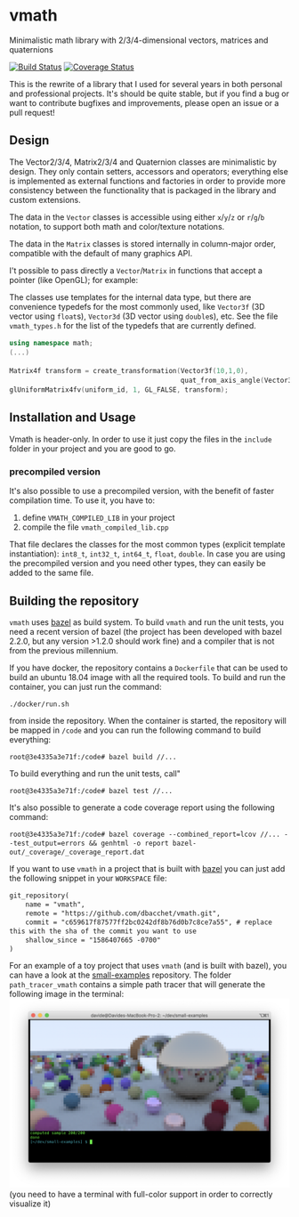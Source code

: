 # vmath
Minimalistic math library with 2/3/4-dimensional vectors, matrices and quaternions

[![Build Status](https://github.com/dbacchet/vmath/workflows/build/badge.svg)](https://github.com/dbacchet/vmath/actions?query=workflow%3Abuild+branch%3Amaster)
[![Coverage Status](https://coveralls.io/repos/github/dbacchet/vmath/badge.svg?branch=master&service=github)](https://coveralls.io/github/dbacchet/vmath?branch=master)

This is the rewrite of a library that I used for several years in both personal and professional projects. It's should be 
quite stable, but if you find a bug or want to contribute bugfixes and improvements, please open an issue or a pull request!

## Design

The Vector2/3/4, Matrix2/3/4 and Quaternion classes are minimalistic by design. They only contain setters, accessors and operators;
everything else is implemented as external functions and factories in order to provide more consistency between the functionality that 
is packaged in the library and custom extensions.

The data in the `Vector` classes is accessible using either `x`/`y`/`z` or `r`/`g`/`b` notation, to support both math and color/texture notations.

The data in the `Matrix` classes is stored internally in column-major order, compatible with the default of many graphics API.

I't possible to pass directly a `Vector`/`Matrix` in functions that accept a pointer (like OpenGL); for example:

The classes use templates for the internal data type, but there are convenience typedefs for the most commonly used,
like `Vector3f` (3D vector using `float`s), `Vector3d` (3D vector using `double`s), etc. See the file `vmath_types.h`
for the list of the typedefs that are currently defined.

```c++
using namespace math;
(...)

Matrix4f transform = create_transformation(Vector3f(10,1,0),                               // translation
                                           quat_from_axis_angle(Vector3f(0,0,1), M_PI/3)); // orientation
glUniformMatrix4fv(uniform_id, 1, GL_FALSE, transform);
```
 
## Installation and Usage

Vmath is header-only. In order to use it just copy the files in the `include` folder in your project and you are good to go. 

### precompiled version

It's also possible to use a precompiled version, with the benefit of faster compilation time. To use it, you have to:
1. define `VMATH_COMPILED_LIB` in your project
2. compile the file `vmath_compiled_lib.cpp`

That file declares the classes for the most common types (explicit template instantiation): `int8_t`, `int32_t`, `int64_t`, `float`, `double`.
In case you are using the precompiled version and you need other types, they can easily be added to the same file.

## Building the repository

`vmath` uses [bazel](https://bazel.build/) as build system. 
To build `vmath` and run the unit tests, you need a recent version of bazel (the project has been developed with bazel 
2.2.0, but any version >1.2.0 should work fine) and a compiler that is not from the previous millennium.

If you have docker, the repository contains a `Dockerfile` that can be used to build an ubuntu 18.04 image with all the 
required tools. To build and run the container, you can just run the command:
```
./docker/run.sh
```
from inside the repository. When the container is started, the repository will be mapped in `/code` and you can run the 
following command to build everything:
```
root@3e4335a3e71f:/code# bazel build //...
```
To build everything and run the unit tests, call"
```
root@3e4335a3e71f:/code# bazel test //...
```
It's also possible to generate a code coverage report using the following command:
```
root@3e4335a3e71f:/code# bazel coverage --combined_report=lcov //... --test_output=errors && genhtml -o report bazel-out/_coverage/_coverage_report.dat
```

If you want to use `vmath` in a project that is built with [bazel](https://bazel.build/) you can just add the following
snippet in your `WORKSPACE` file:
```
git_repository(
    name = "vmath",
    remote = "https://github.com/dbacchet/vmath.git",
    commit = "c659617f87577ff2bc0242df8b76d0b7c8ce7a55", # replace this with the sha of the commit you want to use
    shallow_since = "1586407665 -0700"
)
```
For an example of a toy project that uses `vmath` (and is built with bazel), you can have a look at the
[small-examples](https://github.com/dbacchet/small-examples) repository.
The folder `path_tracer_vmath` contains a simple path tracer that will generate the following image in the terminal:
![path tracer](docs/path_tracer_terminal_small.png)
(you need to have a terminal with full-color support in order to correctly visualize it)
